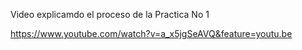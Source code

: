 Video explicamdo el proceso de la Practica No 1

https://www.youtube.com/watch?v=a_x5jgSeAVQ&feature=youtu.be
